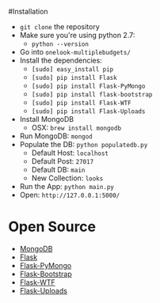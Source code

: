 #Installation

* `git clone` the repository
* Make sure you're using python 2.7: 
	* `python --version` 
* Go into `onelook-multiplebudgets/`
* Install the dependencies:
	* `[sudo] easy_install pip`
	* `[sudo] pip install Flask`
	* `[sudo] pip install Flask-PyMongo`
	* `[sudo] pip install flask-bootstrap`
	* `[sudo] pip install Flask-WTF`
	* `[sudo] pip install Flask-Uploads`
* Install MongoDB
	* OSX: `brew install mongodb`
* Run MongoDB: `mongod`
* Populate the DB: `python populatedb.py`
	* Default Host: `localhost`
	* Default Post: `27017`
	* Default DB: `main`
	* New Collection: `looks`
* Run the App: `python main.py`
* Open: `http://127.0.0.1:5000/`

# Open Source

* [MongoDB](http://www.mongodb.org/)
* [Flask](http://flask.pocoo.org/)
* [Flask-PyMongo](https://flask-pymongo.readthedocs.org/en/latest/)
* [Flask-Bootstrap](https://github.com/mbr/flask-bootstrap)
* [Flask-WTF](http://packages.python.org/Flask-WTF/)
* [Flask-Uploads](http://packages.python.org/Flask-Uploads/)
